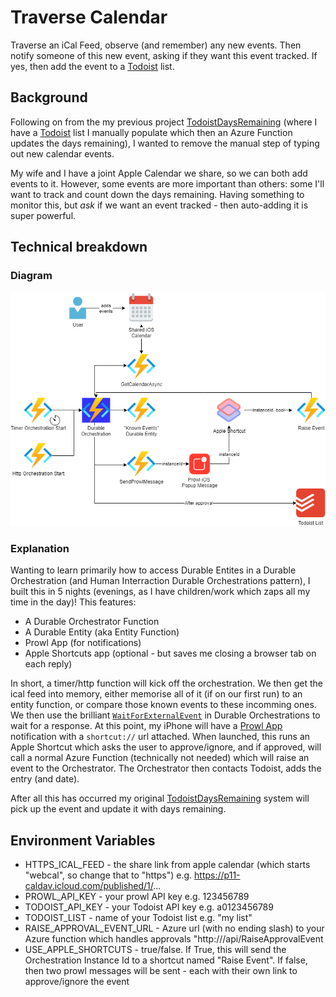 # Traverse Calendar

Traverse an iCal Feed, observe (and remember) any new events. Then notify someone of this new event, asking if they want this event tracked. If yes, then add the event to a [Todoist](https://todoist.com/) list.


## Background

Following on from the my previous project [TodoistDaysRemaining](https://github.com/MrSimonC/TodoistDaysRemaining) (where I have a [Todoist](https://todoist.com/) list I manually populate which then an Azure Function updates the days remaining), I wanted to remove the manual step of typing out new calendar events.

My wife and I have a joint Apple Calendar we share, so we can both add events to it. However, some events are more important than others: some I'll want to track and count down the days remaining. Having something to monitor this, but *ask* if we want an event tracked - then auto-adding it is super powerful.

## Technical breakdown

### Diagram

![diagram](Structure.png)

### Explanation

Wanting to learn primarily how to access Durable Entites in a Durable Orchestration (and Human Interraction Durable Orchestrations pattern), I built this in 5 nights (evenings, as I have children/work which zaps all my time in the day)! This features:

* A Durable Orchestrator Function
* A Durable Entity (aka Entity Function)
* Prowl App (for notifications)
* Apple Shortcuts app (optional - but saves me closing a browser tab on each reply)

In short, a timer/http function will kick off the orchestration. We then get the ical feed into memory, either memorise all of it (if on our first run) to an entity function, or compare those known events to these incomming ones. We then use the brilliant [`WaitForExternalEvent`](https://docs.microsoft.com/en-us/azure/azure-functions/durable/durable-functions-external-events?tabs=csharp) in Durable Orchestrations to wait for a response. At this point, my iPhone will have a [Prowl App](https://www.prowlapp.com/) notification with a `shortcut://` url attached. When launched, this runs an Apple Shortcut which asks the user to approve/ignore, and if approved, will call a normal Azure Function (technically not needed) which will raise an event to the Orchestrator. The Orchestrator then contacts Todoist, adds the entry (and date).

After all this has occurred my original [TodoistDaysRemaining](https://github.com/MrSimonC/TodoistDaysRemaining) system will pick up the event and update it with days remaining.

## Environment Variables

* HTTPS_ICAL_FEED - the share link from apple calendar (which starts "webcal", so change that to "https") e.g. https://p11-caldav.icloud.com/published/1/...
* PROWL_API_KEY - your prowl API key e.g. 123456789
* TODOIST_API_KEY - your Todoist API key e.g. a0123456789
* TODOIST_LIST - name of your Todoist list e.g. "my list"
* RAISE_APPROVAL_EVENT_URL - Azure url (with no ending slash) to your Azure function which handles approvals "http://<myAzureHosting>/api/RaiseApprovalEvent
* USE_APPLE_SHORTCUTS - true/false. If True, this will send the Orchestration Instance Id to a shortcut named "Raise Event". If false, then two prowl messages will be sent - each with their own link to approve/ignore the event